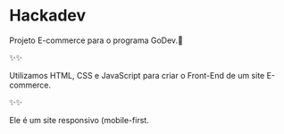 # Hackadev
Projeto E-commerce para o programa GoDev.🚀

✨✨ <p>Utilizamos HTML, CSS e JavaScript para criar o Front-End de um site E-commerce.</p>
✨✨ <p>Ele é um site responsivo (mobile-first.</p>
